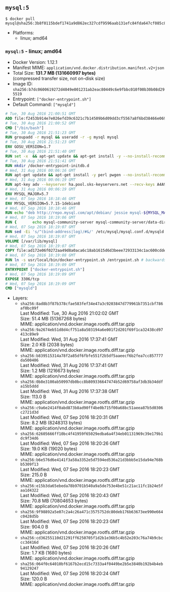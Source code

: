 ## `mysql:5`

```console
$ docker pull mysql@sha256:3b8f0115bdef1741a9d862ec327cdf9596aab131efc84fda647cf085c808ffae
```

-	Platforms:
	-	linux; amd64

### `mysql:5` - linux; amd64

-	Docker Version: 1.12.1
-	Manifest MIME: `application/vnd.docker.distribution.manifest.v2+json`
-	Total Size: **131.7 MB (131660997 bytes)**  
	(compressed transfer size, not on-disk size)
-	Image ID: `sha256:b7dc0600619272d4049e001231ab2eac80449c6e9fbbc010f00b30b08d295519`
-	Entrypoint: `["docker-entrypoint.sh"]`
-	Default Command: `["mysqld"]`

```dockerfile
# Tue, 30 Aug 2016 21:00:51 GMT
ADD file:f2453b914e7e026efd39c6321c7b14509b6d09dd3cf5567a8f6bd38466e06954 in / 
# Tue, 30 Aug 2016 21:00:52 GMT
CMD ["/bin/bash"]
# Tue, 30 Aug 2016 21:51:23 GMT
RUN groupadd -r mysql && useradd -r -g mysql mysql
# Tue, 30 Aug 2016 21:51:23 GMT
ENV GOSU_VERSION=1.7
# Tue, 30 Aug 2016 21:51:40 GMT
RUN set -x 	&& apt-get update && apt-get install -y --no-install-recommends ca-certificates wget && rm -rf /var/lib/apt/lists/* 	&& wget -O /usr/local/bin/gosu "https://github.com/tianon/gosu/releases/download/$GOSU_VERSION/gosu-$(dpkg --print-architecture)" 	&& wget -O /usr/local/bin/gosu.asc "https://github.com/tianon/gosu/releases/download/$GOSU_VERSION/gosu-$(dpkg --print-architecture).asc" 	&& export GNUPGHOME="$(mktemp -d)" 	&& gpg --keyserver ha.pool.sks-keyservers.net --recv-keys B42F6819007F00F88E364FD4036A9C25BF357DD4 	&& gpg --batch --verify /usr/local/bin/gosu.asc /usr/local/bin/gosu 	&& rm -r "$GNUPGHOME" /usr/local/bin/gosu.asc 	&& chmod +x /usr/local/bin/gosu 	&& gosu nobody true 	&& apt-get purge -y --auto-remove ca-certificates wget
# Tue, 30 Aug 2016 21:51:41 GMT
RUN mkdir /docker-entrypoint-initdb.d
# Wed, 31 Aug 2016 00:06:16 GMT
RUN apt-get update && apt-get install -y perl pwgen --no-install-recommends && rm -rf /var/lib/apt/lists/*
# Wed, 31 Aug 2016 00:06:19 GMT
RUN apt-key adv --keyserver ha.pool.sks-keyservers.net --recv-keys A4A9406876FCBD3C456770C88C718D3B5072E1F5
# Wed, 31 Aug 2016 00:06:19 GMT
ENV MYSQL_MAJOR=5.7
# Wed, 07 Sep 2016 18:18:46 GMT
ENV MYSQL_VERSION=5.7.15-1debian8
# Wed, 07 Sep 2016 18:18:46 GMT
RUN echo "deb http://repo.mysql.com/apt/debian/ jessie mysql-${MYSQL_MAJOR}" > /etc/apt/sources.list.d/mysql.list
# Wed, 07 Sep 2016 18:19:06 GMT
RUN { 		echo mysql-community-server mysql-community-server/data-dir select ''; 		echo mysql-community-server mysql-community-server/root-pass password ''; 		echo mysql-community-server mysql-community-server/re-root-pass password ''; 		echo mysql-community-server mysql-community-server/remove-test-db select false; 	} | debconf-set-selections 	&& apt-get update && apt-get install -y mysql-server="${MYSQL_VERSION}" && rm -rf /var/lib/apt/lists/* 	&& rm -rf /var/lib/mysql && mkdir -p /var/lib/mysql /var/run/mysqld 	&& chown -R mysql:mysql /var/lib/mysql /var/run/mysqld 	&& chmod 777 /var/run/mysqld
# Wed, 07 Sep 2016 18:19:07 GMT
RUN sed -Ei 's/^(bind-address|log)/#&/' /etc/mysql/mysql.conf.d/mysqld.cnf 	&& echo 'skip-host-cache\nskip-name-resolve' | awk '{ print } $1 == "[mysqld]" && c == 0 { c = 1; system("cat") }' /etc/mysql/mysql.conf.d/mysqld.cnf > /tmp/mysqld.cnf 	&& mv /tmp/mysqld.cnf /etc/mysql/mysql.conf.d/mysqld.cnf
# Wed, 07 Sep 2016 18:19:07 GMT
VOLUME [/var/lib/mysql]
# Wed, 07 Sep 2016 18:19:07 GMT
COPY file:ad172e06f0272aa49d8a0aca6c18ab1615d6d3beee72933134c1ac600cddeb94 in /usr/local/bin/ 
# Wed, 07 Sep 2016 18:19:08 GMT
RUN ln -s usr/local/bin/docker-entrypoint.sh /entrypoint.sh # backwards compat
# Wed, 07 Sep 2016 18:19:09 GMT
ENTRYPOINT ["docker-entrypoint.sh"]
# Wed, 07 Sep 2016 18:19:09 GMT
EXPOSE 3306/tcp
# Wed, 07 Sep 2016 18:19:09 GMT
CMD ["mysqld"]
```

-	Layers:
	-	`sha256:8ad8b3f87b378cfae583fef34e47a3c9203847d779961b7351cbf786af0bc09f`  
		Last Modified: Tue, 30 Aug 2016 21:02:02 GMT  
		Size: 51.4 MB (51367268 bytes)  
		MIME: application/vnd.docker.image.rootfs.diff.tar.gzip
	-	`sha256:9a2674eb51d8d4cf751a8a503194a6e001f2d201f69f1ca32438cd97413c89e9`  
		Last Modified: Wed, 31 Aug 2016 17:37:41 GMT  
		Size: 2.0 KB (2038 bytes)  
		MIME: application/vnd.docker.image.rootfs.diff.tar.gzip
	-	`sha256:b839515314a78f2a85df6fbfe551f2b5df5aaeecf6b2fea7cc857777da500406`  
		Last Modified: Wed, 31 Aug 2016 17:37:41 GMT  
		Size: 1.2 MB (1216673 bytes)  
		MIME: application/vnd.docker.image.rootfs.diff.tar.gzip
	-	`sha256:0b8e3100ab50997db0bcc8b809336647474b52d69758af3db3b34ddfa15b5ddd`  
		Last Modified: Wed, 31 Aug 2016 17:37:38 GMT  
		Size: 113.0 B  
		MIME: application/vnd.docker.image.rootfs.diff.tar.gzip
	-	`sha256:c9a6e2414f0abd873b8ad90ff4be0b715f00a68bc51aeea87b5d0306c2721d3d`  
		Last Modified: Wed, 07 Sep 2016 18:20:31 GMT  
		Size: 8.2 MB (8248313 bytes)  
		MIME: application/vnd.docker.image.rootfs.diff.tar.gzip
	-	`sha256:62605666ff10bc4f41959f65029edba6a4f34eb01131969c39e179b1dc9f34d6`  
		Last Modified: Wed, 07 Sep 2016 18:20:26 GMT  
		Size: 19.0 KB (19020 bytes)  
		MIME: application/vnd.docker.image.rootfs.diff.tar.gzip
	-	`sha256:b6e576d6e4141f3a58a3352e5d7594ed536a21d3bbb5e15da94e768bb5309f13`  
		Last Modified: Wed, 07 Sep 2016 18:20:23 GMT  
		Size: 215.0 B  
		MIME: application/vnd.docker.image.rootfs.diff.tar.gzip
	-	`sha256:e15b3da65ebeda78b9701b540a9a5de753e4be51c21ac11fc1b24e5faa1d4322`  
		Last Modified: Wed, 07 Sep 2016 18:20:43 GMT  
		Size: 70.8 MB (70804653 bytes)  
		MIME: application/vnd.docker.image.rootfs.diff.tar.gzip
	-	`sha256:9f98892a5e07c2a4c26a471c3575752dc80deb176b63673ee990e664c0428d5b`  
		Last Modified: Wed, 07 Sep 2016 18:20:23 GMT  
		Size: 904.0 B  
		MIME: application/vnd.docker.image.rootfs.diff.tar.gzip
	-	`sha256:cd36255110d21291ff6250705f1d2b1e36b5c4b52e203c76a74b9cbccc3d416d`  
		Last Modified: Wed, 07 Sep 2016 18:20:26 GMT  
		Size: 1.7 KB (1680 bytes)  
		MIME: application/vnd.docker.image.rootfs.diff.tar.gzip
	-	`sha256:064f0c64010bf6167b2ecd15c7333a4f0449be2b5e3840b192b4b4eb94129247`  
		Last Modified: Wed, 07 Sep 2016 18:20:24 GMT  
		Size: 120.0 B  
		MIME: application/vnd.docker.image.rootfs.diff.tar.gzip
